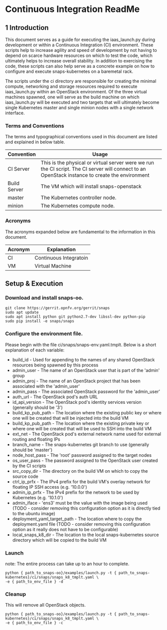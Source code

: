 
# Continuous Integration ReadMe

## 1 Introduction

This document serves as a guide for executing the iaas_launch.py
during development or within a Continuous Integration (CI) environment.
These scripts help to increase agility and speed of development by not
having to depend on scarce hardware resources on which to test the code,
which ultimately helps to increase overall stability. In addition to
exercising the code, these scripts can also help serve as a concrete
example on how to configure and execute snaps-kubernetes on a baremetal
rack.

The scripts under the ci directory are responsible for creating the
minimal compute, networking and storage resources required to
execute iaas_launch.py within an OpenStack environment. Of the three
virtual machines spawned, one will serve as the build machine on which
iaas_launch.py will be executed and two targets that will ultimately
become single Kubernetes master and single minion nodes with a single
network interface.

### Terms and Conventions

The terms and typographical conventions used in this document are listed and
explained in below table.

| Convention | Usage |
| ---------- | ----- |
| CI Server | This is the physical or virtual server were we run the CI script. The CI server will connect to an OpenStack instance to create the environment|
| Build Server | The VM which will install snaps-openstack |
| master | The Kubernetes controller node. |
| minion | The Kubernetes compute node. |

### Acronyms

The acronyms expanded below are fundamental to the information in this
document.

| Acronym | Explanation |
| ------- | ----------- |
| CI | Continuous Integratoin |
| VM | Virtual Machine |

## Setup & Execution

### Download and install snaps-oo.
```
git clone https://gerrit.opnfv.org/gerrit/snaps
sudo apt update
sudo apt install python git python2.7-dev libssl-dev python-pip
sudo pip install -e snaps/snaps
```

### Configure the environment file.
Please begin with the file ci/snaps/snaps-env.yaml.tmplt. Below is a
short explanation of each variable:

* build_id - Used for appending to the names of any shared OpenStack resources being spawned by this process
* admin_user - The name of an OpenStack user that is part of the 'admin' group
* admin_proj - The name of an OpenStack project that has been associated with the 'admin_user'
* admin_pass - The associated OpenStack password for the 'admin_user'
* auth_url - The OpenStack pod's auth URL
* id_api_version - The OpenStack pod's identity services version (generally should be '3')
* build_kp_pub_path - The location where the existing public key or where one will be created that will be injected into the build VM
* build_kp_pub_path - The location where the existing private key or where one will be created that will be used to SSH into the build VM
* ext_net - The OpenStack pod's external network name used for external routing and floating IPs
* branch_name - The snaps-kubernetes git branch to use (generally should be 'master')
* node_host_pass - The 'root' password assigned to the target nodes
* os_user_pass - The password assigned to the OpenStack user created by the CI scripts
* src_copy_dir - The directory on the build VM on which to copy the source code
* ctrl_ip_prfx - The IPv4 prefix for the build VM's overlay network for floating IP SSH access (e.g. '10.0.0')
* admin_ip_prfx - The IPv4 prefix for the network to be used by Kubernetes (e.g. '10.1.0')
* admin_iface - 'ens3' must be the value with the image being used (TODO - consider removing this configuration option as it is directly tied to the ubuntu image)
* deployment_yaml_target_path - The location where to copy the deployment.yaml file (TODO - consider removing this configuration option as it really does not have to be configurable)
* local_snaps_k8_dir - The location to the local snaps-kubernetes source directory which will be copied to the build VM

### Launch
note: The entire process can take up to an hour to complete.
```
python { path_to_snaps-oo}/examples/launch.py -t { path_to_snaps-kubernetes}/ci/snaps/snaps_k8_tmplt.yaml \
-e { path_to_env_file } -d
```

### Cleanup
This will remove all OpenStack objects.
```
python { path_to_snaps-oo}/examples/launch.py -t { path_to_snaps-kubernetes}/ci/snaps/snaps_k8_tmplt.yaml \
-e { path_to_env_file } -c
```
